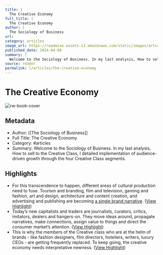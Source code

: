 ```yaml
---
title: |
  The Creative Economy
full_title: |
  The Creative Economy
author: |
  The Sociology of Business
url: 
category: articles
image_url: https://readwise-assets.s3.amazonaws.com/static/images/article1.be68295a7e40.png
published_date: 2024-04-08
summary: |
  Welcome to the Sociology of Business. In my last analysis, How to sell to the Creative Class, I detailed implementation of audience-driven growth through the four Creative Class segments.
source: reader
permalink: l/articles/the-creative-economy
---
```

# The Creative Economy

![rw-book-cover](https://readwise-assets.s3.amazonaws.com/static/images/article1.be68295a7e40.png)

## Metadata
- Author: [[The Sociology of Business]]
- Full Title: The Creative Economy
- Category: #articles
- Summary: Welcome to the Sociology of Business. In my last analysis, How to sell to the Creative Class, I detailed implementation of audience-driven growth through the four Creative Class segments.

## Highlights
- For this transcendence to happen, different areas of cultural production need to fuse. Tourism and branding, film and television, gaming and fashion, art and design, architecture and content creation, and advertising and publishing are becoming [a single brand narrative](https://substack.com/redirect/fcc880f8-2a1c-41ff-b8dc-b105aa211bd9?j=eyJ1Ijoib2c5aHAifQ.7_veosXfwdmZrX0yINDOEFjXGdRZd_FMZEjAxf65W7c). ([View Highlight](https://read.readwise.io/read/01htyv2jwgsw5hxzvf2tda9qpq))
- Today’s new capitalists and traders are journalists, curators, critics, imitators, dealers and hangers-on. They move ideas around, propagate narratives, make connections, assign value to things and direct the consumer market’s attention. ([View Highlight](https://read.readwise.io/read/01htyv30xsr114r1svx7nzkkhw))
- This is why the members of the Creative class who are at the helm of brands - like fashion designers, film directors, hoteliers, writers, luxury CEOs - are getting frequently replaced. To keep going, the creative economy needs interpretative newness. ([View Highlight](https://read.readwise.io/read/01htyvaeew29j936dq1ahpppdh))


